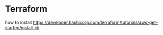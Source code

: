 # Terraform

how to install https://developer.hashicorp.com/terraform/tutorials/aws-get-started/install-cli
